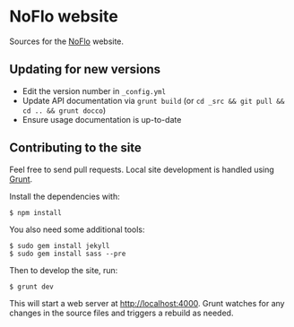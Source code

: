 NoFlo website
=============

Sources for the [NoFlo](http://noflojs.org) website.

## Updating for new versions

* Edit the version number in `_config.yml`
* Update API documentation via `grunt build` (or `cd _src && git pull && cd .. && grunt docco`)
* Ensure usage documentation is up-to-date

## Contributing to the site

Feel free to send pull requests. Local site development is handled using [Grunt](http://gruntjs.com/).

Install the dependencies with:

    $ npm install

You also need some additional tools:

    $ sudo gem install jekyll
    $ sudo gem install sass --pre

Then to develop the site, run:

    $ grunt dev

This will start a web server at <http://localhost:4000>. Grunt watches for any changes in the source files and triggers a rebuild as needed.
